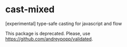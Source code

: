 # cast-mixed

[experimental] type-safe casting for javascript and flow

This package is deprecated. Please, use https://github.com/andreypopp/validated.
